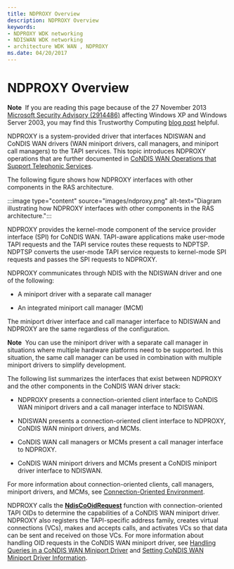 ```yaml
---
title: NDPROXY Overview
description: NDPROXY Overview
keywords:
- NDPROXY WDK networking
- NDISWAN WDK networking
- architecture WDK WAN , NDPROXY
ms.date: 04/20/2017
---
```


# NDPROXY Overview

**Note**  If you are reading this page because of the 27 November 2013 [Microsoft Security Advisory (2914486)](/security-updates/SecurityAdvisories/2014/2914486) affecting Windows XP and Windows Server 2003, you may find this Trustworthy Computing [blog post](https://msrc-blog.microsoft.com/2013/11/27/microsoft-releases-security-advisory-2914486/) helpful.

NDPROXY is a system-provided driver that interfaces NDISWAN and CoNDIS WAN drivers (WAN miniport drivers, call managers, and miniport call managers) to the TAPI services. This topic introduces NDPROXY operations that are further documented in [CoNDIS WAN Operations that Support Telephonic Services](./condis-wan-operations-that-support-telephonic-services.md).

The following figure shows how NDPROXY interfaces with other components in the RAS architecture.

:::image type="content" source="images/ndproxy.png" alt-text="Diagram illustrating how NDPROXY interfaces with other components in the RAS architecture.":::

NDPROXY provides the kernel-mode component of the service provider interface (SPI) for CoNDIS WAN. TAPI-aware applications make user-mode TAPI requests and the TAPI service routes these requests to NDPTSP. NDPTSP converts the user-mode TAPI service requests to kernel-mode SPI requests and passes the SPI requests to NDPROXY.

NDPROXY communicates through NDIS with the NDISWAN driver and one of the following:

- A miniport driver with a separate call manager

- An integrated miniport call manager (MCM)

The miniport driver interface and call manager interface to NDISWAN and NDPROXY are the same regardless of the configuration.

**Note**  You can use the miniport driver with a separate call manager in situations where multiple hardware platforms need to be supported. In this situation, the same call manager can be used in combination with multiple miniport drivers to simplify development.

The following list summarizes the interfaces that exist between NDPROXY and the other components in the CoNDIS WAN driver stack:

- NDPROXY presents a connection-oriented client interface to CoNDIS WAN miniport drivers and a call manager interface to NDISWAN.

- NDISWAN presents a connection-oriented client interface to NDPROXY, CoNDIS WAN miniport drivers, and MCMs.

- CoNDIS WAN call managers or MCMs present a call manager interface to NDPROXY.

- CoNDIS WAN miniport drivers and MCMs present a CoNDIS miniport driver interface to NDISWAN.

For more information about connection-oriented clients, call managers, miniport drivers, and MCMs, see [Connection-Oriented Environment](./connection-oriented-environment.md).

NDPROXY calls the [**NdisCoOidRequest**](/windows-hardware/drivers/ddi/ndis/nf-ndis-ndiscooidrequest) function with connection-oriented TAPI OIDs to determine the capabilities of a CoNDIS WAN miniport driver. NDPROXY also registers the TAPI-specific address family, creates virtual connections (VCs), makes and accepts calls, and activates VCs so that data can be sent and received on those VCs. For more information about handling OID requests in the CoNDIS WAN miniport driver, see [Handling Queries in a CoNDIS WAN Miniport Driver](./handling-queries-in-a-condis-wan-miniport-driver.md) and [Setting CoNDIS WAN Miniport Driver Information](./setting-condis-wan-miniport-driver-information.md).
